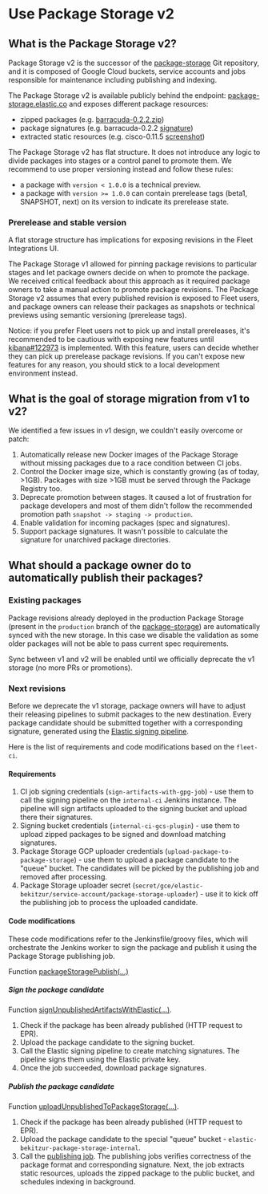 # Use Package Storage v2

## What is the Package Storage v2?

Package Storage v2 is the successor of the [package-storage](https://github.com/elastic/package-storage) Git repository,
and it is composed of Google Cloud buckets, service accounts and jobs responsible for maintenance including publishing and indexing.

The Package Storage v2 is available publicly behind the endpoint: [package-storage.elastic.co](https://package-storage.elastic.co/)
and exposes different package resources:
* zipped packages (e.g. [barracuda-0.2.2.zip](https://package-storage.elastic.co/artifacts/packages/barracuda-0.2.2.zip))
* package signatures (e.g. barracuda-0.2.2 [signature](https://package-storage.elastic.co/artifacts/packages/barracuda-0.2.2.zip.sig))
* extracted static resources (e.g. cisco-0.11.5 [screenshot](https://package-storage.elastic.co/artifacts/static/cisco-0.11.5/img/kibana-cisco-asa.png))

The Package Storage v2 has flat structure. It does not introduce any logic to divide packages into stages or a control panel to promote them.
We recommend to use proper versioning instead and follow these rules:
* a package with `version < 1.0.0` is a technical preview.
* a package with `version >= 1.0.0` can contain prerelease tags (beta1, SNAPSHOT, next) on its version to indicate its prerelease state.

### Prerelease and stable version

A flat storage structure has implications for exposing revisions in the Fleet Integrations UI.

The Package Storage v1 allowed for pinning package revisions to particular stages and let package owners decide on when to promote the package.
We received critical feedback about this approach as it required package owners to take a manual action to promote package revisions.
The Package Storage v2 assumes that every published revision is exposed to Fleet users, and package owners can release their packages
as snapshots or technical previews using semantic versioning (prerelease tags).

Notice: if you prefer Fleet users not to pick up and install prereleases, it's recommended to be cautious with exposing new features
until [kibana#122973](https://github.com/elastic/kibana/issues/122973) is implemented. With this feature, users can decide
whether they can pick up prerelease package revisions. If you can't expose new features for any reason, you should stick
to a local development environment instead.

## What is the goal of storage migration from v1 to v2?

We identified a few issues in v1 design, we couldn't easily overcome or patch:
1. Automatically release new Docker images of the Package Storage without missing packages due to a race condition
   between CI jobs.
2. Control the Docker image size, which is constantly growing (as of today, >1GB). Packages with size >1GB must be served through the Package Registry too.
3. Deprecate promotion between stages. It caused a lot of frustration for package developers and most of them didn't follow the recommended promotion path
   `snapshot -> staging -> production`.
4. Enable validation for incoming packages (spec and signatures).
5. Support package signatures. It wasn't possible to calculate the signature for unarchived package directories.

## What should a package owner do to automatically publish their packages?

### Existing packages

Package revisions already deployed in the production Package Storage (present in the `production` branch of the [package-storage](https://github.com/elastic/package-storage))
are automatically synced with the new storage. In this case we disable the validation as some older packages will not be able
to pass current spec requirements.

Sync between v1 and v2 will be enabled until we officially deprecate the v1 storage (no more PRs or promotions).

### Next revisions

Before we deprecate the v1 storage, package owners will have to adjust their releasing pipelines to submit packages
to the new destination. Every package candidate should be submitted together with a corresponding signature, generated
using the [Elastic signing pipeline](https://internal-ci.elastic.co/job/elastic+unified-release+master+sign-artifacts-with-gpg/).

Here is the list of requirements and code modifications based on the `fleet-ci`.

#### Requirements

1. CI job signing credentials (`sign-artifacts-with-gpg-job`) - use them to call the signing pipeline on
   the `internal-ci` Jenkins instance. The pipeline will sign artifacts uploaded to the signing bucket and upload there their signatures.
2. Signing bucket credentials (`internal-ci-gcs-plugin`) - use them to upload zipped packages to be signed
   and download matching signatures.
3. Package Storage GCP uploader credentials (`upload-package-to-package-storage`) - use them to upload a package candidate to the "queue" bucket.
   The candidates will be picked by the publishing job and removed after processing.
4. Package Storage uploader secret (`secret/gce/elastic-bekitzur/service-account/package-storage-uploader`) - use it to kick off
   the publishing job to process the uploaded candidate.

#### Code modifications

These code modifications refer to the Jenkinsfile/groovy files, which will orchestrate the Jenkins worker to sign the package
and publish it using the Package Storage publishing job.

Function [packageStoragePublish(...)](https://github.com/elastic/elastic-package/blob/f8f678d20b9b60d438188e8dfd2fb4e7519b5a69/.ci/package-storage-publish.groovy#L70)

##### Sign the package candidate

Function [signUnpublishedArtifactsWithElastic(...)](https://github.com/elastic/elastic-package/blob/f8f678d20b9b60d438188e8dfd2fb4e7519b5a69/.ci/package-storage-publish.groovy#L87-L122).

1. Check if the package has been already published (HTTP request to EPR).
2. Upload the package candidate to the signing bucket.
3. Call the Elastic signing pipeline to create matching signatures. The pipeline signs them using the Elastic private key.
4. Once the job succeeded, download package signatures.

##### Publish the package candidate

Function [uploadUnpublishedToPackageStorage(...)](https://github.com/elastic/elastic-package/blob/f8f678d20b9b60d438188e8dfd2fb4e7519b5a69/.ci/package-storage-publish.groovy#L124-L151).

1. Check if the package has been already published (HTTP request to EPR).
2. Upload the package candidate to the special "queue" bucket - `elastic-bekitzur-package-storage-internal`.
3. Call the [publishing job](https://internal-ci.elastic.co/job/package_storage/job/publishing-job-remote/). The publishing jobs verifies
   correctness of the package format and corresponding signature. Next, the job extracts static resources, uploads the zipped package
   to the public bucket, and schedules indexing in background.